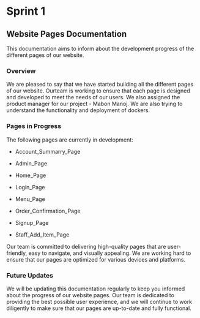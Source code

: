 # Sprint 1
## Website Pages Documentation
This documentation aims to inform about the development progress of the different pages of our website.

### Overview
We are pleased to say that we have started building all the different pages of our website. Ourteam is working to ensure that each page is designed and developed to meet the needs of our users.
We also assigned the product manager for our project - Mabon Manoj.
We are also trying to understand the functionality and deployment of dockers.

### Pages in Progress
The following pages are currently in development:

* Account_Summarry_Page

* Admin_Page

* Home_Page

* Login_Page

* Menu_Page

* Order_Confirmation_Page

* Signup_Page

* Staff_Add_Item_Page

Our team is committed to delivering high-quality pages that are user-friendly, easy to navigate, and visually appealing. We are working hard to ensure that our pages are optimized for various devices and platforms.

### Future Updates
We will be updating this documentation regularly to keep you informed about the progress of our website pages. Our team is dedicated to providing the best possible user experience, and we will continue to work diligently to make sure that our pages are up-to-date and fully functional.
